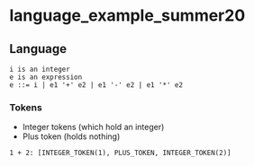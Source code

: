 # language_example_summer20

## Language ##

```
i is an integer
e is an expression
e ::= i | e1 '+' e2 | e1 '-' e2 | e1 '*' e2
```

### Tokens ###

- Integer tokens (which hold an integer)
- Plus token (holds nothing)

```
1 + 2: [INTEGER_TOKEN(1), PLUS_TOKEN, INTEGER_TOKEN(2)]
```
